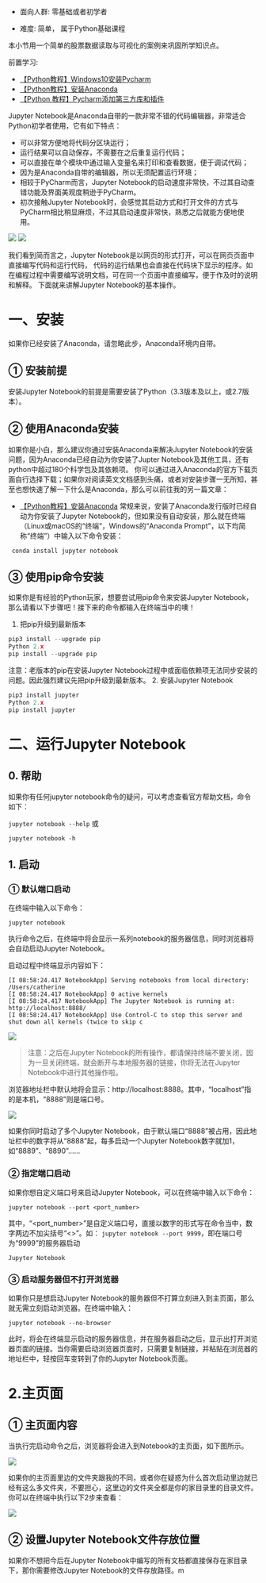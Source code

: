 - 面向人群: 零基础或者初学者

- 难度: 简单， 属于Python基础课程

本小节用一个简单的股票数据读取与可视化的案例来巩固所学知识点。

前置学习:
- [【Python教程】Windows10安装Pycharm](https://mp.weixin.qq.com/s?__biz=MzkyMjE4NTA4OQ==&mid=2247483753&idx=1&sn=a3e3a566e71ebce401c15921b1b5a180&chksm=c1f97d87f68ef49145ff2326c65ece68d12d0d5d33e2b951bdc7910f4e5ea3fd29a79a5ef749&token=1122813144&lang=zh_CN#rd)
- [【Python教程】安装Anaconda](https://mp.weixin.qq.com/s?__biz=MzkyMjE4NTA4OQ==&mid=2247484159&idx=2&sn=a0c4361e08aa003d8e77296857d18bd1&chksm=c1f97e11f68ef707d56fccb88a8d5e32ce3c0995a9bde5d0cfe6ebb9fe4c336fe3f97eaff002&token=1122813144&lang=zh_CN#rd)
- [【Python 教程】Pycharm添加第三方库和插件](https://mp.weixin.qq.com/s?__biz=MzkyMjE4NTA4OQ==&mid=2247484180&idx=1&sn=31225b68ed56f7185590f5b4e3a37c60&chksm=c1f97ffaf68ef6ecf8730c810cebced49340bd017f24db5de8d1dbbc1674e543a0949e0c718f&token=1122813144&lang=zh_CN#rd)

Jupyter Notebook是Anaconda自带的一款非常不错的代码编辑器，非常适合Python初学者使用，它有如下特点：
- 可以非常方便地将代码分区块运行；
- 运行结果可以自动保存，不需要在之后重复运行代码；
- 可以直接在单个模块中通过输入变量名来打印和查看数据，便于调试代码；
- 因为是Anaconda自带的编辑器，所以无须配置运行环境；
- 相较于PyCharm而言，Jupyter Notebook的启动速度非常快，不过其自动查错功能及界面美观度稍逊于PyCharm。 
- 初次接触Jupyter Notebook时，会感觉其启动方式和打开文件的方式与PyCharm相比稍显麻烦，不过其启动速度非常快，熟悉之后就能方便地使用。
  
![](./img/try.jpg)
![](./img/try2.jpg)

我们看到简而言之，Jupyter Notebook是以网页的形式打开，可以在网页页面中直接编写代码和运行代码，
代码的运行结果也会直接在代码块下显示的程序。如在编程过程中需要编写说明文档，可在同一个页面中直接编写，便于作及时的说明和解释。
下面就来讲解Jupyter Notebook的基本操作。

# 一、安装

如果你已经安装了Anaconda，请忽略此步，Anaconda环境内自带。

## ① 安装前提
安装Jupyter Notebook的前提是需要安装了Python（3.3版本及以上，或2.7版本）。
## ② 使用Anaconda安装
如果你是小白，那么建议你通过安装Anaconda来解决Jupyter Notebook的安装问题，因为Anaconda已经自动为你安装了Jupter Notebook及其他工具，还有python中超过180个科学包及其依赖项。
你可以通过进入Anaconda的官方下载页面自行选择下载；如果你对阅读英文文档感到头痛，或者对安装步骤一无所知，甚至也想快速了解一下什么是Anaconda，那么可以前往我的另一篇文章：
- [【Python教程】安装Anaconda](https://mp.weixin.qq.com/s?__biz=MzkyMjE4NTA4OQ==&mid=2247484159&idx=2&sn=a0c4361e08aa003d8e77296857d18bd1&chksm=c1f97e11f68ef707d56fccb88a8d5e32ce3c0995a9bde5d0cfe6ebb9fe4c336fe3f97eaff002&token=1122813144&lang=zh_CN#rd)
常规来说，安装了Anaconda发行版时已经自动为你安装了Jupyter Notebook的，但如果没有自动安装，那么就在终端（Linux或macOS的“终端”，Windows的“Anaconda Prompt”，以下均简称“终端”）中输入以下命令安装：
```
 conda install jupyter notebook 
````
  
## ③ 使用pip命令安装
如果你是有经验的Python玩家，想要尝试用pip命令来安装Jupyter
Notebook，那么请看以下步骤吧！接下来的命令都输入在终端当中的噢！

1. 把pip升级到最新版本

```Python 3.x
pip3 install --upgrade pip
Python 2.x
pip install --upgrade pip
```
   
注意：老版本的pip在安装Jupyter Notebook过程中或面临依赖项无法同步安装的问题。因此强烈建议先把pip升级到最新版本。
2. 安装Jupyter Notebook

```Python 3.x
pip3 install jupyter
Python 2.x
pip install jupyter
```
# 二、运行Jupyter Notebook

## 0. 帮助
如果你有任何jupyter notebook命令的疑问，可以考虑查看官方帮助文档，命令如下：

```jupyter notebook --help```
或

```jupyter notebook -h```

## 1. 启动
### ① 默认端口启动
在终端中输入以下命令：

```jupyter notebook```

执行命令之后，在终端中将会显示一系列notebook的服务器信息，同时浏览器将会自动启动Jupyter Notebook。

启动过程中终端显示内容如下：

```$ jupyter notebook
[I 08:58:24.417 NotebookApp] Serving notebooks from local directory: /Users/catherine
[I 08:58:24.417 NotebookApp] 0 active kernels
[I 08:58:24.417 NotebookApp] The Jupyter Notebook is running at: http://localhost:8888/
[I 08:58:24.417 NotebookApp] Use Control-C to stop this server and shut down all kernels (twice to skip c
```
![](./img/启动.png)

> 注意：之后在Jupyter Notebook的所有操作，都请保持终端不要关闭，因为一旦关闭终端，就会断开与本地服务器的链接，你将无法在Jupyter Notebook中进行其他操作啦。

浏览器地址栏中默认地将会显示：http://localhost:8888。其中，“localhost”指的是本机，“8888”则是端口号。

![](./img/url.jpg)

如果你同时启动了多个Jupyter Notebook，由于默认端口“8888”被占用，因此地址栏中的数字将从“8888”起，每多启动一个Jupyter Notebook数字就加1，如“8889”、“8890”……

### ② 指定端口启动
如果你想自定义端口号来启动Jupyter Notebook，可以在终端中输入以下命令：

```jupyter notebook --port <port_number>```

其中，“<port_number>”是自定义端口号，直接以数字的形式写在命令当中，数字两边不加尖括号“<>”。如：
```jupyter notebook --port 9999```，即在端口号为“9999”的服务器启动

```Jupyter Notebook```


### ③ 启动服务器但不打开浏览器
如果你只是想启动Jupyter Notebook的服务器但不打算立刻进入到主页面，那么就无需立刻启动浏览器。在终端中输入：

```jupyter notebook --no-browser```

此时，将会在终端显示启动的服务器信息，并在服务器启动之后，显示出打开浏览器页面的链接。当你需要启动浏览器页面时，只需要复制链接，并粘贴在浏览器的地址栏中，轻按回车变转到了你的Jupyter Notebook页面。

# 2.主页面
## ① 主页面内容
当执行完启动命令之后，浏览器将会进入到Notebook的主页面，如下图所示。

![](./img/主页面.jpg)

如果你的主页面里边的文件夹跟我的不同，或者你在疑惑为什么首次启动里边就已经有这么多文件夹，不要担心，这里边的文件夹全都是你的家目录里的目录文件。你可以在终端中执行以下2步来查看：

![](./img/in.png)

## ② 设置Jupyter Notebook文件存放位置

如果你不想把今后在Jupyter Notebook中编写的所有文档都直接保存在家目录下，那你需要修改Jupyter Notebook的文件存放路径。m